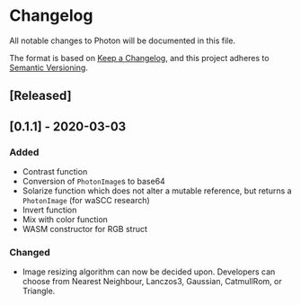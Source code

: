 # Changelog
All notable changes to Photon will be documented in this file.

The format is based on [Keep a Changelog](https://keepachangelog.com/en/1.0.0/),
and this project adheres to [Semantic Versioning](https://semver.org/spec/v2.0.0.html).

## [Released]

## [0.1.1] - 2020-03-03
### Added
- Contrast function
- Conversion of `PhotonImage`s to base64
- Solarize function which does not alter a mutable reference, but returns a `PhotonImage` (for waSCC research)
- Invert function
- Mix with color function
- WASM constructor for RGB struct

### Changed
- Image resizing algorithm can now be decided upon. Developers can choose from Nearest Neighbour, Lanczos3, Gaussian, 
CatmullRom, or Triangle.
